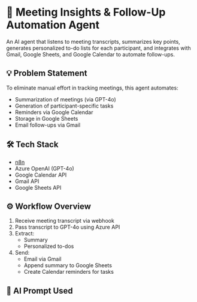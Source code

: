 
# 🤖 Meeting Insights & Follow-Up Automation Agent

An AI agent that listens to meeting transcripts, summarizes key points, generates personalized to-do lists for each participant, and integrates with Gmail, Google Sheets, and Google Calendar to automate follow-ups.

## 💡 Problem Statement
To eliminate manual effort in tracking meetings, this agent automates:
- Summarization of meetings (via GPT-4o)
- Generation of participant-specific tasks
- Reminders via Google Calendar
- Storage in Google Sheets
- Email follow-ups via Gmail

## 🛠️ Tech Stack
- [n8n](https://n8n.io/)
- Azure OpenAI (GPT-4o)
- Google Calendar API
- Gmail API
- Google Sheets API

## ⚙️ Workflow Overview
1. Receive meeting transcript via webhook
2. Pass transcript to GPT-4o using Azure API
3. Extract:
   - Summary
   - Personalized to-dos
4. Send:
   - Email via Gmail
   - Append summary to Google Sheets
   - Create Calendar reminders for tasks

## 🔁 AI Prompt Used
